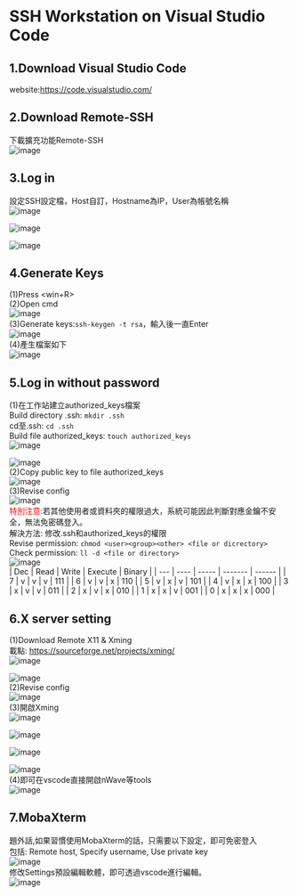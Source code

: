# SSH Workstation on Visual Studio Code
1.Download Visual Studio Code
---
website:https://code.visualstudio.com/<br/>

2.Download Remote-SSH<br/>
---
下載擴充功能Remote-SSH<br/>
![image](https://hackmd.io/_uploads/HyRWTcs9p.png)<br/>

3.Log in
---
設定SSH設定檔，Host自訂，Hostname為IP，User為帳號名稱<br/>
![image](https://hackmd.io/_uploads/rycowDxha.png)<br/>

![image](https://hackmd.io/_uploads/Sy-6Dvl2a.png)<br/>

![image](https://hackmd.io/_uploads/Skappqs96.png)<br/>

4.Generate Keys
---
(1)Press <win+R><br/>
(2)Open cmd<br/>
![image](https://hackmd.io/_uploads/Sk8N95icT.png)<br/>
(3)Generate keys:`ssh-keygen -t rsa`，輸入後一直Enter<br/>
![image](https://hackmd.io/_uploads/HyZBs5j5T.png)<br/>
(4)產生檔案如下<br/>
![image](https://hackmd.io/_uploads/By8qs5iq6.png)<br/>

5.Log in without password
---
(1)在工作站建立authorized_keys檔案<br/>
Build directory .ssh: `mkdir .ssh`<br/>
cd至.ssh: `cd .ssh`<br/>
Build file authorized_keys: `touch authorized_keys`<br/>
![image](https://hackmd.io/_uploads/SyTnnFZhp.png)<br/>


![image](https://hackmd.io/_uploads/ry2-Xug2T.png)<br/>
(2)Copy public key to file authorized_keys<br/>
![image](https://hackmd.io/_uploads/HyyKcvx2a.png)<br/>
(3)Revise config<br/>
![image](https://hackmd.io/_uploads/BJw2UOgnT.png)<br/>
<font color="#f00">特別注意:</font>若其他使用者或資料夾的權限過大，系統可能因此判斷對應金鑰不安全，無法免密碼登入。<br/>
解決方法: 修改.ssh和authorized_keys的權限<br/>
Revise permission: `chmod <user><group><other> <file or dicrectory>`<br/>
Check permission: `ll -d <file or directory>`<br/>
![image](https://hackmd.io/_uploads/r11IUulnT.png)<br/>
| Dec | Read | Write | Execute | Binary |
| --- | ---- | ----- | ------- | ------ |
| 7 | v | v | v | 111 |
| 6 | v | v | x | 110 |
| 5 | v | x | v | 101 |
| 4 | v | x | x | 100 |
| 3 | x | v | v | 011 |
| 2 | x | v | x | 010 |
| 1 | x | x | v | 001 |
| 0 | x | x | x | 000 |

6.X server setting
---
(1)Download Remote X11 & Xming<br/>
載點: https://sourceforge.net/projects/xming/<br/>
![image](https://hackmd.io/_uploads/Bk2Z00-h6.png)

![image](https://hackmd.io/_uploads/Skiilug2p.png)<br/>
(2)Revise config<br/>
![image](https://hackmd.io/_uploads/BkWt-_lh6.png)<br/>
(3)開啟Xming<br/>
![image](https://hackmd.io/_uploads/r1n2aRZ2T.png)<br/>

![image](https://hackmd.io/_uploads/SyXFCCb3a.png)<br/>

![image](https://hackmd.io/_uploads/r1X5A0bna.png)<br/>

![image](https://hackmd.io/_uploads/ByziAAZnT.png)<br/>
(4)即可在vscode直接開啟nWave等tools<br/>
![image](https://hackmd.io/_uploads/rJ8G6R-np.png)

7.MobaXterm
---
題外話,如果習慣使用MobaXterm的話，只需要以下設定，即可免密登入<br/>
包括: Remote host, Specify username, Use private key<br/>
![image](https://hackmd.io/_uploads/B1LIMCgna.png)<br/>
修改Settings預設編輯軟體，即可透過vscode進行編輯。<br/>
![image](https://hackmd.io/_uploads/ryolmAx26.png)<br/>
